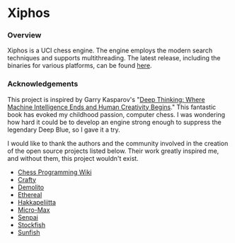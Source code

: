 # Xiphos

### Overview

Xiphos is a UCI chess engine. The engine employs the modern search techniques and supports multithreading. The latest release, including the binaries for various platforms, can be found [here](https://github.com/milostatarevic/xiphos/releases).

### Acknowledgements

This project is inspired by Garry Kasparov's "[Deep Thinking: Where Machine Intelligence Ends and Human Creativity Begins](http://www.kasparov.com/deep-thinking-ai)." This fantastic book has evoked my childhood passion, computer chess. I was wondering how hard it could be to develop an engine strong enough to suppress the legendary Deep Blue, so I gave it a try.

I would like to thank the authors and the community involved in the creation of the open source projects listed below. Their work greatly inspired me, and without them, this project wouldn't exist.

* [Chess Programming Wiki](https://chessprogramming.wikispaces.com/)
* [Crafty](http://www.craftychess.com/)
* [Demolito](https://github.com/lucasart/Demolito/)
* [Ethereal](https://github.com/AndyGrant/Ethereal/)
* [Hakkapeliitta](https://github.com/mAarnos/Hakkapeliitta/)
* [Micro-Max](http://home.hccnet.nl/h.g.muller/max-src2.html)
* [Senpai](https://www.chessprogramming.net/senpai/)
* [Stockfish](https://github.com/official-stockfish/Stockfish/)
* [Sunfish](https://github.com/thomasahle/sunfish)
